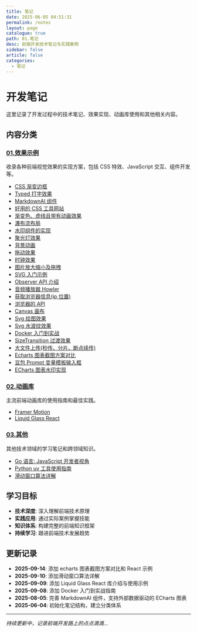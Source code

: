 ```yaml
---
title: 笔记
date: 2025-06-05 04:51:31
permalink: /notes
layout: page
catalogue: true
path: 01.笔记
desc: 前端开发技术笔记与实践案例
sidebar: false
article: false
categories:
  - 笔记
---
```


# 开发笔记

这里记录了开发过程中的技术笔记、效果实现、动画库使用和其他相关内容。

## 内容分类

### [01.效果示例](/notes/effects/)

收录各种前端视觉效果的实现方案，包括 CSS 特效、JavaScript 交互、组件开发等。

- [CSS 渐变边框](/notes/effects/css-gradient-border)
- [Typed 打字效果](/notes/effects/typed-js)
- [MarkdownAI 组件](/notes/effects/markdownai)
- [好用的 CSS 工具网站](/notes/effects/css-tools)
- [渐变色、虚线且带有动画效果](/notes/effects/gradient-animation)
- [瀑布流布局](/notes/effects/waterfall-layout)
- [水印组件的实现](/notes/effects/watermark-component)
- [聚光灯效果](/notes/effects/spotlight-effect)
- [背景动画](/notes/effects/background-animation)
- [拖动效果](/notes/effects/drag-effect)
- [时钟效果](/notes/effects/clock-effect)
- [图片放大缩小及拖拽](/notes/effects/image-zoom-drag)
- [SVG 入门示例](/notes/effects/svg-intro)
- [Observer API 介绍](/notes/effects/observer-api)
- [音频播放器 Howler](/notes/effects/howler-audio)
- [获取浏览器信息(ip,位置)](/notes/effects/browser-info)
- [浏览器的 API](/notes/effects/browser-apis)
- [Canvas 画布](/notes/effects/canvas)
- [Svg 绘图效果](/notes/effects/svg-drawing)
- [Svg 水波纹效果](/notes/effects/svg-ripple)
- [Docker 入门到实战](/notes/effects/docker-guide)
- [SizeTransition 过渡效果](/notes/effects/size-transition)
- [大文件上传(秒传、分片、断点续传)](/notes/effects/file-upload)
- [Echarts 图表截图方案对比](/notes/effects/echarts-screenshot)
- [豆包 Prompt 变量模板输入框](/notes/effects/doubao-prompt)
- [ECharts 图表水印实现](/notes/effects/echarts-watermark)

### [02.动画库](/notes/animation/)

主流前端动画库的使用指南和最佳实践。

- [Framer Motion](/notes/animation/framer-motion)
- [Liquid Glass React](/notes/animation/liquid-glass-react)

### [03.其他](/notes/others/)

其他技术领域的学习笔记和跨领域知识。

- [Go 语言: JavaScript 开发者视角](/notes/others/go-for-js-developers)
- [Python uv 工具使用指南](/notes/others/python-uv-guide)
- [滑动窗口算法详解](/notes/others/sliding-window-algorithm)

## 学习目标

- **技术深度**: 深入理解前端技术原理
- **实践应用**: 通过实际案例掌握技能
- **知识体系**: 构建完整的前端知识框架
- **持续学习**: 跟进前端技术发展趋势

## 更新记录

- **2025-09-14**: 添加 echarts 图表截图方案对比和 React 示例
- **2025-09-10**: 添加滑动窗口算法详解
- **2025-09-09**: 添加 Liquid Glass React 库介绍与使用示例
- **2025-09-08**: 添加 Docker 入门到实战指南
- **2025-08-05**: 完善 MarkdownAI 组件，支持外部数据驱动的 ECharts 图表
- **2025-06-04**: 初始化笔记结构，建立分类体系

---

_持续更新中，记录前端开发路上的点点滴滴..._
